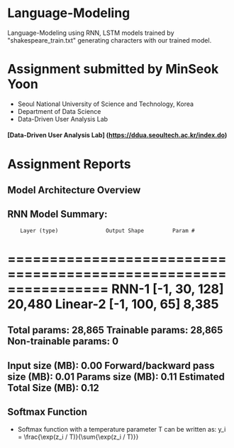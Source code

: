 # Language-Modeling
Language-Modeling using RNN, LSTM models trained by "shakespeare_train.txt"
generating characters with our trained model.

# Assignment submitted by MinSeok Yoon
- Seoul National University of Science and Technology, Korea
- Department of Data Science
- Data-Driven User Analysis Lab
#### [Data-Driven User Analysis Lab] (https://ddua.seoultech.ac.kr/index.do)

# Assignment Reports
## Model Architecture Overview

RNN Model Summary:
----------------------------------------------------------------
        Layer (type)               Output Shape         Param #
================================================================
            RNN-1              [-1, 30, 128]           20,480
            Linear-2           [-1, 100, 65]           8,385
================================================================
Total params: 28,865
Trainable params: 28,865
Non-trainable params: 0
----------------------------------------------------------------
Input size (MB): 0.00
Forward/backward pass size (MB): 0.01
Params size (MB): 0.11
Estimated Total Size (MB): 0.12
----------------------------------------------------------------





## Softmax Function
- Softmax function with a temperature parameter T can be written as: 
y_i = \frac{\exp(z_i / T)}{\sum{\exp(z_i / T)}}  
